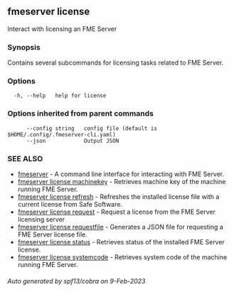 ## fmeserver license

Interact with licensing an FME Server

### Synopsis

Contains several subcommands for licensing tasks related to FME Server.
	

### Options

```
  -h, --help   help for license
```

### Options inherited from parent commands

```
      --config string   config file (default is $HOME/.config/.fmeserver-cli.yaml)
      --json            Output JSON
```

### SEE ALSO

* [fmeserver](fmeserver.md)	 - A command line interface for interacting with FME Server.
* [fmeserver license machinekey](fmeserver_license_machinekey.md)	 - Retrieves machine key of the machine running FME Server.
* [fmeserver license refresh](fmeserver_license_refresh.md)	 - Refreshes the installed license file with a current license from Safe Software.
* [fmeserver license request](fmeserver_license_request.md)	 - Request a license from the FME Server licensing server
* [fmeserver license requestfile](fmeserver_license_requestfile.md)	 - Generates a JSON file for requesting a FME Server license file.
* [fmeserver license status](fmeserver_license_status.md)	 - Retrieves status of the installed FME Server license.
* [fmeserver license systemcode](fmeserver_license_systemcode.md)	 - Retrieves system code of the machine running FME Server.

###### Auto generated by spf13/cobra on 9-Feb-2023
